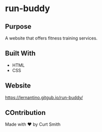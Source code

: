 # run-buddy

## Purpose
A website that offers fitness training services.

## Built With
* HTML
* CSS

## Website
https://lernantino.gitgub.io/run-buddy/

## COntribution
Made with ❤️ by Curt Smith
